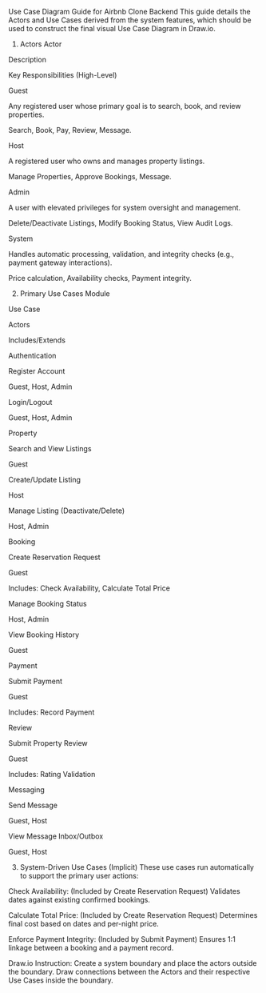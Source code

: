 Use Case Diagram Guide for Airbnb Clone Backend
This guide details the Actors and Use Cases derived from the system features, which should be used to construct the final visual Use Case Diagram in Draw.io.

1. Actors
Actor

Description

Key Responsibilities (High-Level)

Guest

Any registered user whose primary goal is to search, book, and review properties.

Search, Book, Pay, Review, Message.

Host

A registered user who owns and manages property listings.

Manage Properties, Approve Bookings, Message.

Admin

A user with elevated privileges for system oversight and management.

Delete/Deactivate Listings, Modify Booking Status, View Audit Logs.

System

Handles automatic processing, validation, and integrity checks (e.g., payment gateway interactions).

Price calculation, Availability checks, Payment integrity.

2. Primary Use Cases
Module

Use Case

Actors

Includes/Extends

Authentication

Register Account

Guest, Host, Admin





Login/Logout

Guest, Host, Admin



Property

Search and View Listings

Guest





Create/Update Listing

Host





Manage Listing (Deactivate/Delete)

Host, Admin



Booking

Create Reservation Request

Guest

Includes: Check Availability, Calculate Total Price



Manage Booking Status

Host, Admin





View Booking History

Guest



Payment

Submit Payment

Guest

Includes: Record Payment

Review

Submit Property Review

Guest

Includes: Rating Validation

Messaging

Send Message

Guest, Host





View Message Inbox/Outbox

Guest, Host



3. System-Driven Use Cases (Implicit)
These use cases run automatically to support the primary user actions:

Check Availability: (Included by Create Reservation Request) Validates dates against existing confirmed bookings.

Calculate Total Price: (Included by Create Reservation Request) Determines final cost based on dates and per-night price.

Enforce Payment Integrity: (Included by Submit Payment) Ensures 1:1 linkage between a booking and a payment record.

Draw.io Instruction: Create a system boundary and place the actors outside the boundary. Draw connections between the Actors and their respective Use Cases inside the boundary.
